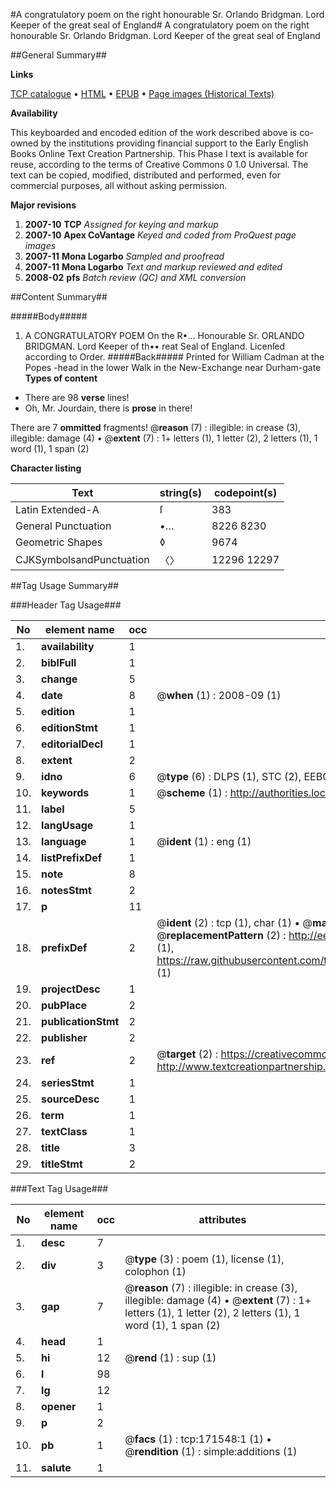 #A congratulatory poem on the right honourable Sr. Orlando Bridgman. Lord Keeper of the great seal of England#
A congratulatory poem on the right honourable Sr. Orlando Bridgman. Lord Keeper of the great seal of England

##General Summary##

**Links**

[TCP catalogue](http://www.ota.ox.ac.uk/tcp/)  • 
[HTML](http://tei.it.ox.ac.uk/tcp/Texts-HTML/free/A80/A80346.html)  • 
[EPUB](http://tei.it.ox.ac.uk/tcp/Texts-EPUB/free/A80/A80346.epub) • 
[Page images (Historical Texts)](https://data.historicaltexts.jisc.ac.uk/view?pubId=eebo-99832293e&pageId=eebo-99832293e-171548-1)

**Availability**

This keyboarded and encoded edition of the
	       work described above is co-owned by the institutions
	       providing financial support to the Early English Books
	       Online Text Creation Partnership. This Phase I text is
	       available for reuse, according to the terms of Creative
	       Commons 0 1.0 Universal. The text can be copied,
	       modified, distributed and performed, even for
	       commercial purposes, all without asking permission.

**Major revisions**

1. __2007-10__ __TCP__ *Assigned for keying and markup*
1. __2007-10__ __Apex CoVantage__ *Keyed and coded from ProQuest page images*
1. __2007-11__ __Mona Logarbo__ *Sampled and proofread*
1. __2007-11__ __Mona Logarbo__ *Text and markup reviewed and edited*
1. __2008-02__ __pfs__ *Batch review (QC) and XML conversion*

##Content Summary##

#####Body#####

1. A CONGRATULATORY POEM On the R•… Honourable Sr. ORLANDO BRIDGMAN. Lord Keeper of th•• reat Seal of England.
Licenſed according to Order.
#####Back#####
Printed for William Cadman at the Popes -head in the lower Walk in the New-Exchange near Durham-gate
**Types of content**

  * There are 98 **verse** lines!
  * Oh, Mr. Jourdain, there is **prose** in there!

There are 7 **ommitted** fragments! 
 @__reason__ (7) : illegible: in crease (3), illegible: damage (4)  •  @__extent__ (7) : 1+ letters (1), 1 letter (2), 2 letters (1), 1 word (1), 1 span (2)

**Character listing**


|Text|string(s)|codepoint(s)|
|---|---|---|
|Latin Extended-A|ſ|383|
|General Punctuation|•…|8226 8230|
|Geometric Shapes|◊|9674|
|CJKSymbolsandPunctuation|〈〉|12296 12297|

##Tag Usage Summary##

###Header Tag Usage###

|No|element name|occ|attributes|
|---|---|---|---|
|1.|__availability__|1||
|2.|__biblFull__|1||
|3.|__change__|5||
|4.|__date__|8| @__when__ (1) : 2008-09 (1)|
|5.|__edition__|1||
|6.|__editionStmt__|1||
|7.|__editorialDecl__|1||
|8.|__extent__|2||
|9.|__idno__|6| @__type__ (6) : DLPS (1), STC (2), EEBO-CITATION (1), PROQUEST (1), VID (1)|
|10.|__keywords__|1| @__scheme__ (1) : http://authorities.loc.gov/ (1)|
|11.|__label__|5||
|12.|__langUsage__|1||
|13.|__language__|1| @__ident__ (1) : eng (1)|
|14.|__listPrefixDef__|1||
|15.|__note__|8||
|16.|__notesStmt__|2||
|17.|__p__|11||
|18.|__prefixDef__|2| @__ident__ (2) : tcp (1), char (1)  •  @__matchPattern__ (2) : ([0-9\-]+):([0-9IVX]+) (1), (.+) (1)  •  @__replacementPattern__ (2) : http://eebo.chadwyck.com/downloadtiff?vid=$1&page=$2 (1), https://raw.githubusercontent.com/textcreationpartnership/Texts/master/tcpchars.xml#$1 (1)|
|19.|__projectDesc__|1||
|20.|__pubPlace__|2||
|21.|__publicationStmt__|2||
|22.|__publisher__|2||
|23.|__ref__|2| @__target__ (2) : https://creativecommons.org/publicdomain/zero/1.0/ (1), http://www.textcreationpartnership.org/docs/. (1)|
|24.|__seriesStmt__|1||
|25.|__sourceDesc__|1||
|26.|__term__|1||
|27.|__textClass__|1||
|28.|__title__|3||
|29.|__titleStmt__|2||


###Text Tag Usage###

|No|element name|occ|attributes|
|---|---|---|---|
|1.|__desc__|7||
|2.|__div__|3| @__type__ (3) : poem (1), license (1), colophon (1)|
|3.|__gap__|7| @__reason__ (7) : illegible: in crease (3), illegible: damage (4)  •  @__extent__ (7) : 1+ letters (1), 1 letter (2), 2 letters (1), 1 word (1), 1 span (2)|
|4.|__head__|1||
|5.|__hi__|12| @__rend__ (1) : sup (1)|
|6.|__l__|98||
|7.|__lg__|12||
|8.|__opener__|1||
|9.|__p__|2||
|10.|__pb__|1| @__facs__ (1) : tcp:171548:1 (1)  •  @__rendition__ (1) : simple:additions (1)|
|11.|__salute__|1||
